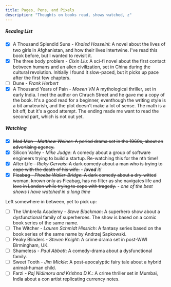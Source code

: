 ```yaml
---
title: Pages, Pens, and Pixels
description: "Thoughts on books read, shows watched, z"
---
```


##### Reading List

- [x]  A Thousand Splendid Suns *- Khaled Hosseini*: A novel about the lives of two girls in Afghanistan, and how their lives intertwine. I've read this book before, but I wanted to revisit it.
- [x]  The three body problem *- Cixin Liu*: A sci-fi novel about the first contact between humans and an alien civilization, set in China during the cultural revolution. Initially I found it slow-paced, but it picks up pace after the first few chapters.
- [ ]  Dune *- Frank Herbert*
- [x]  A Thousand Years of Pain *- Moeen VN* A mythological thriller, set in early India. I met the author on Chruch Street and he gave me a copy of the book. It's a good read for a beginner, eventhough the writing style is a bit amateurish, and the plot doesn't make a lot of sense. The math is a bit off, but it's a good attempt. The ending made me want to read the second part, which is not out yet.

<!-- - [ ]  The hitchhiker's guide to the galaxy *- Douglas Adams* -->
<!-- - [ ] All the light we cannot see *- Anthony Doerr* -->
<!-- - [ ] Ichigo Ichie *- Hector Garcia and Francesc Miralles* -->
<!-- - [ ] The dark forest *- Cixin Liu*
- [ ] Death's end *- Cixin Liu* -->
<!-- - [ ] The restaurant at the end of the universe *- Douglas Adams*
- [-] Life, the universe and everything *- Douglas Adams*
- [ ] So long, and thanks for all the fish *- Douglas Adams*
- [ ] Mostly harmless *- Douglas Adams*
- [ ] And another thing... *- Eoin Colfer* -->

##### Watching 

- [x]  ~~Mad Men *- Matthew Weiner*: A period drama set in the 1960s, about an advertising agency.~~
- [x]  Silicon Valley *- Mike Judge*: A comedy about a group of software engineers trying to build a startup. Re-watching this for the nth time!
- [x]  ~~After Life *- Ricky Gervais*: A dark comedy about a man who is trying to cope with the death of his wife.~~ - ***loved** it!*
- [x] ~~Fleabag *- Phoebe Waller-Bridge*: A dark comedy about a dry-witted woman, known only as Fleabag, has no filter as she navigates life and love in London while trying to cope with tragedy.~~ - *one of the best shows I have watched in a long time*  

Left somewhere in between, yet to pick up:

- [ ]  The Umbrella Academy *- Steve Blackman*: A superhero show about a dysfunctional family of superheroes. The show is based on a comic book series of the same name.
- [ ]  The Witcher *- Lauren Schmidt Hissrich*: A fantasy series based on the book series of the same name by Andrzej Sapkowski.
- [ ]  Peaky Blinders *- Steven Knight*: A crime drama set in post-WWI Birmingham, UK.
- [ ]  Shameless *- Paul Abbott*: A comedy-drama about a dysfunctional family.
- [ ]  Sweet Tooth *- Jim Mickle*: A post-apocalyptic fairy tale about a hybrid animal-human child.
- [ ]  Farzi *- Raj Nidimoru and Krishna D.K.*: A crime thriller set in Mumbai, India about a con artist replicating currency notes.
